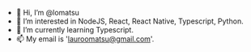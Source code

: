 - 👋 Hi, I’m @lomatsu
- 👀 I’m interested in NodeJS, React, React Native, Typescript, Python.
- 🌱 I’m currently learning Typescript.
- 📫 My email is 'lauroomatsu@gmail.com'.

<!---
lomatsu/lomatsu is a ✨ special ✨ repository because its `README.md` (this file) appears on your GitHub profile.
You can click the Preview link to take a look at your changes.
--->
